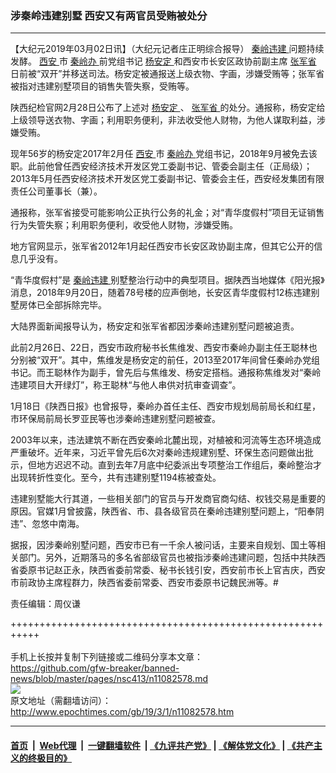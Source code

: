 ### 涉秦岭违建别墅 西安又有两官员受贿被处分
------------------------

<p>
 【大纪元2019年03月02日讯】（大纪元记者庄正明综合报导）
 <a href="http://www.epochtimes.com/gb/tag/%E7%A7%A6%E5%B2%AD%E8%BF%9D%E5%BB%BA.html">
  秦岭违建
 </a>
 问题持续发酵。
 <a href="http://www.epochtimes.com/gb/tag/%E8%A5%BF%E5%AE%89.html">
  西安
 </a>
 市
 <a href="http://www.epochtimes.com/gb/tag/%E7%A7%A6%E5%B2%AD%E5%8A%9E.html">
  秦岭办
 </a>
 前党组书记
 <a href="http://www.epochtimes.com/gb/tag/%E6%9D%A8%E5%AE%89%E5%AE%9A.html">
  杨安定
 </a>
 和西安市长安区政协前副主席
 <a href="http://www.epochtimes.com/gb/tag/%E5%BC%A0%E5%86%9B%E7%9C%81.html">
  张军省
 </a>
 日前被“双开”并移送司法。杨安定被通报送上级衣物、字画，涉嫌受贿等；张军省被指对违建别墅项目的销售失管失察，受贿等。
</p>
<p>
 陕西纪检官网2月28日公布了上述对
 <a href="http://www.epochtimes.com/gb/tag/%E6%9D%A8%E5%AE%89%E5%AE%9A.html">
  杨安定
 </a>
 、
 <a href="http://www.epochtimes.com/gb/tag/%E5%BC%A0%E5%86%9B%E7%9C%81.html">
  张军省
 </a>
 的处分。通报称，杨安定给上级领导送衣物、字画；利用职务便利，非法收受他人财物，为他人谋取利益，涉嫌受贿。
</p>
<p>
 现年56岁的杨安定2017年2月任
 <a href="http://www.epochtimes.com/gb/tag/%E8%A5%BF%E5%AE%89.html">
  西安
 </a>
 市
 <a href="http://www.epochtimes.com/gb/tag/%E7%A7%A6%E5%B2%AD%E5%8A%9E.html">
  秦岭办
 </a>
 党组书记，2018年9月被免去该职。此前他曾任西安经济技术开发区党工委副书记、管委会副主任（正局级）；2013年5月任西安经济技术开发区党工委副书记、管委会主任，西安经发集团有限责任公司董事长（兼）。
</p>
<p>
 通报称，张军省接受可能影响公正执行公务的礼金；对“青华度假村”项目无证销售行为失管失察；利用职务便利，收受他人财物，涉嫌受贿。
</p>
<p>
 地方官网显示，张军省2012年1月起任西安市长安区政协副主席，但其它公开的信息几乎没有。
</p>
<p>
 “青华度假村”是
 <a href="http://www.epochtimes.com/gb/tag/%E7%A7%A6%E5%B2%AD%E8%BF%9D%E5%BB%BA.html">
  秦岭违建
 </a>
 别墅整治行动中的典型项目。据陕西当地媒体《阳光报》消息，2018年9月20日，随着78号楼的应声倒地，长安区青华度假村12栋违建别墅房体已全部拆除完毕。
</p>
<p>
 大陆界面新闻报导认为，杨安定和张军省都因涉秦岭违建别墅问题被追责。
</p>
<p>
 此前2月26日、22日，西安市政府秘书长焦维发、西安市秦岭办副主任王聪林也分别被“双开”。其中，焦维发是杨安定的前任，2013至2017年间曾任秦岭办党组书记。而王聪林作为副手，曾先后与焦维发、杨安定搭档。通报称焦维发对“秦岭违建项目大开绿灯”，称王聪林“与他人串供对抗审查调查”。
</p>
<p>
 1月18日《陕西日报》也曾报导，秦岭办首任主任、西安市规划局前局长和红星，市环保局前局长罗亚民等也涉秦岭违建别墅问题被查。
</p>
<p>
 2003年以来，违法建筑不断在西安秦岭北麓出现，对植被和河流等生态环境造成严重破坏。近年来，习近平曾先后6次对秦岭违规建别墅、环保生态问题做出批示，但地方迟迟不动。直到去年7月底中纪委派出专项整治工作组后，秦岭整治才出现转折性变化。至今，共有违建别墅1194栋被查处。
</p>
<p>
 违建别墅能大行其道，一些相关部门的官员与开发商官商勾结、权钱交易是重要的原因。官媒1月曾披露，陕西省、市、县各级官员在秦岭违建别墅问题上，“阳奉阴违”、忽悠中南海。
</p>
<p>
 据报，因涉秦岭别墅问题，西安市已有一千余人被问话，主要来自规划、国土等相关部门。另外，近期落马的多名省部级官员也被指涉秦岭违建问题，包括中共陕西省委原书记赵正永，陕西省委前常委、秘书长钱引安，西安前市长上官吉庆，西安市前政协主席程群力，陕西省委前常委、西安市委原书记魏民洲等。#
</p>
<p>
 责任编辑：周仪谦
</p>

+++++++++++++++++++++++++++++++++++++++++++++++++++++++++++<br/><br/>
手机上长按并复制下列链接或二维码分享本文章：<br/>
https://github.com/gfw-breaker/banned-news/blob/master/pages/nsc413/n11082578.md <br/>
<a href='https://github.com/gfw-breaker/banned-news/blob/master/pages/nsc413/n11082578.md'><img src='https://github.com/gfw-breaker/banned-news/blob/master/pages/nsc413/n11082578.md.png'/></a> <br/>
原文地址（需翻墙访问）：http://www.epochtimes.com/gb/19/3/1/n11082578.htm


------------------------
#### [首页](https://github.com/gfw-breaker/banned-news/blob/master/README.md) &nbsp;|&nbsp; [Web代理](https://github.com/labour-camp/helloworld) &nbsp;|&nbsp; [一键翻墙软件](https://github.com/gfw-breaker/nogfw/blob/master/README.md) &nbsp;| [《九评共产党》](https://github.com/gfw-breaker/9ping.md/blob/master/README.md#九评之一评共产党是什么) | [《解体党文化》](https://github.com/gfw-breaker/jtdwh.md/blob/master/README.md) | [《共产主义的终极目的》](https://github.com/gfw-breaker/gczydzjmd.md/blob/master/README.md)

